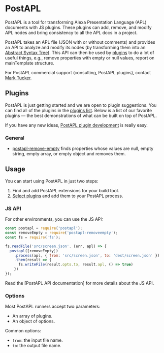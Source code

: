 # PostAPL

PostAPL is a tool for transforming Alexa Presentation Language (APL) documents with JS plugins.
These plugins can add, remove, and modify APL nodes and bring consistency to all the APL docs in a project.

PostAPL takes an APL file (JSON with or without comments) and provides an API to analyze and modify its nodes
(by transforming them into an [Abstract Syntax Tree]).
This API can then be used by [plugins] to do a lot of useful things,
e.g., remove properties with empty or null values, report on mainTemplate structure.

For PostAPL commercial support (consulting, PostAPL plugins), contact [Mark Tucker](https://twitter.com/marktucker).

[Abstract Syntax Tree]: https://en.wikipedia.org/wiki/Abstract_syntax_tree
[plugins]:              https://github.com/postapl/postapl#plugins


## Plugins

PostAPL is just getting started and we are open to plugin suggestions. You can find all of the plugins
in the [plugins list]. Below is a list
of our favorite plugins — the best demonstrations of what can be built
on top of PostAPL.

If you have any new ideas, [PostAPL plugin development] is really easy.

[plugins list]:       https://github.com/postapl/postapl/blob/main/docs/plugins.md


### General

* [postapl-remove-empty](https://github.com/postapl/postapl-remove-empty) finds properties whose values are null, empty string, empty array, or empty object and removes them.

[PostAPL plugin development]:   https://github.com/postapl/postapl/blob/main/docs/writing-a-plugin.md


## Usage

You can start using PostAPL in just two steps:

1. Find and add PostAPL extensions for your build tool.
2. [Select plugins] and add them to your PostAPL process.

[Select plugins]: https://github.com/postapl/postapl#plugins

### JS API

For other environments, you can use the JS API:

```js
const postapl = require('postapl');
const removeEmpty = require('postapl-removeempty');
const fs = require('fs');

fs.readFile('src/screen.json', (err, apl) => {
  postapl([removeEmpty])
    .process(apl, { from: 'src/screen.json', to: 'dest/screen.json' })
    .then(result => {
      fs.writeFile(result.opts.to, result.apl, () => true)
    })
});
```

Read the [PostAPL API documentation] for more details about the JS API.


### Options

Most PostAPL runners accept two parameters:

* An array of plugins.
* An object of options.

Common options:

* `from`: the input file name.
* `to`: the output file name.

